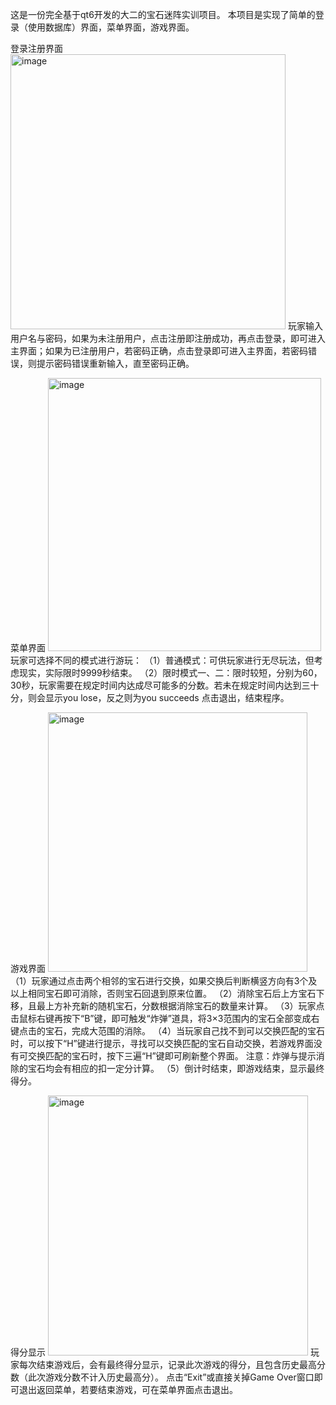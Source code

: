 这是一份完全基于qt6开发的大二的宝石迷阵实训项目。
本项目是实现了简单的登录（使用数据库）界面，菜单界面，游戏界面。

登录注册界面
<img width="440" alt="image" src="https://github.com/user-attachments/assets/dabd44cd-9924-44b1-90ed-a555396b338a" />
玩家输入用户名与密码，如果为未注册用户，点击注册即注册成功，再点击登录，即可进入主界面；如果为已注册用户，若密码正确，点击登录即可进入主界面，若密码错误，则提示密码错误重新输入，直至密码正确。

菜单界面
<img width="437" alt="image" src="https://github.com/user-attachments/assets/e6ea6b03-1399-41f2-b234-fad5b67188cf" />
玩家可选择不同的模式进行游玩：
（1）普通模式：可供玩家进行无尽玩法，但考虑现实，实际限时9999秒结束。
（2）限时模式一、二：限时较短，分别为60，30秒，玩家需要在规定时间内达成尽可能多的分数。若未在规定时间内达到三十分，则会显示you lose，反之则为you succeeds
点击退出，结束程序。

游戏界面
<img width="415" alt="image" src="https://github.com/user-attachments/assets/566fe27e-6725-4229-90e9-d42169fd23da" />
（1）玩家通过点击两个相邻的宝石进行交换，如果交换后判断横竖方向有3个及以上相同宝石即可消除，否则宝石回退到原来位置。
（2）消除宝石后上方宝石下移，且最上方补充新的随机宝石，分数根据消除宝石的数量来计算。
（3）玩家点击鼠标右键再按下“B”键，即可触发“炸弹”道具，将3×3范围内的宝石全部变成右键点击的宝石，完成大范围的消除。
（4）当玩家自己找不到可以交换匹配的宝石时，可以按下“H”键进行提示，寻找可以交换匹配的宝石自动交换，若游戏界面没有可交换匹配的宝石时，按下三遍“H”键即可刷新整个界面。
注意：炸弹与提示消除的宝石均会有相应的扣一定分计算。
（5）倒计时结束，即游戏结束，显示最终得分。
 
 得分显示
<img width="416" alt="image" src="https://github.com/user-attachments/assets/5701497a-8b6f-4612-bcb0-04b80fb898d0" />
玩家每次结束游戏后，会有最终得分显示，记录此次游戏的得分，且包含历史最高分数（此次游戏分数不计入历史最高分）。
点击“Exit”或直接关掉Game Over窗口即可退出返回菜单，若要结束游戏，可在菜单界面点击退出。
